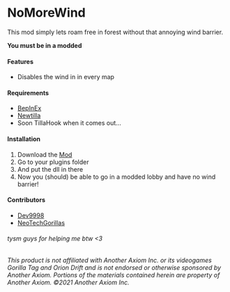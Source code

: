 # **NoMoreWind**
This mod simply lets roam free in forest without that annoying wind barrier.

**You must be in a modded**

#### **Features**
- Disables the wind in in every map


#### **Requirements**
 - [BepInEx](<https://github.com/BepInEx/BepInEx/releases/latest>)
 - [Newtilla](https://github.com/Loafiat/Newtilla)
 - Soon TillaHook when it comes out...


#### **Installation**
1. Download the [Mod](https://github.com/defaultuser0-nerd/NoMoreWind/releases/latest)
2. Go to your plugins folder
3. And put the dll in there
4. Now you (should) be able to go in a modded lobby and have no wind barrier!

#### Contributors
- [Dev9998](https://github.com/developer9998)
- [NeoTechGorillas](https://github.com/NeoTechGorillas)
###### tysm guys for helping me btw <3
  
 
 
 

###### This product is not affiliated with Another Axiom Inc. or its videogames Gorilla Tag and Orion Drift and is not endorsed or otherwise sponsored by Another Axiom. Portions of the materials contained herein are property of Another Axiom. ©2021 Another Axiom Inc.
